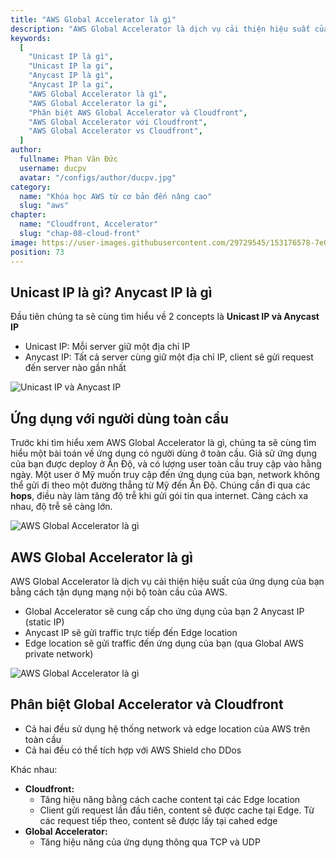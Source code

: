 ```yaml
---
title: "AWS Global Accelerator là gì"
description: "AWS Global Accelerator là dịch vụ cải thiện hiệu suất của ứng dụng của bạn bằng cách tận dụng mạng nội bộ toàn cầu của AWS."
keywords:
  [
    "Unicast IP là gì",
    "Unicast IP la gi",
    "Anycast IP là gì",
    "Anycast IP la gi",
    "AWS Global Accelerator là gì",
    "AWS Global Accelerator la gi",
    "Phân biệt AWS Global Accelerator và Cloudfront",
    "AWS Global Accelerator với Cloudfront",
    "AWS Global Accelerator vs Cloudfront",
  ]
author:
  fullname: Phan Văn Đức
  username: ducpv
  avatar: "/configs/author/ducpv.jpg"
category:
  name: "Khóa học AWS từ cơ bản đến nâng cao"
  slug: "aws"
chapter:
  name: "Cloudfront, Accelerator"
  slug: "chap-08-cloud-front"
image: https://user-images.githubusercontent.com/29729545/153176578-7e06fe25-f933-4a02-a619-1fc275d90d73.png
position: 73
---
```


## Unicast IP là gì? Anycast IP là gì

Đầu tiên chúng ta sẽ cùng tìm hiểu về 2 concepts là **Unicast IP và Anycast IP**

- Unicast IP: Mỗi server giữ một địa chỉ IP
- Anycast IP: Tất cả server cùng giữ một địa chỉ IP, client sẽ gửi request đến server nào gần nhất

![Unicast IP và Anycast IP](https://user-images.githubusercontent.com/29729545/153176578-7e06fe25-f933-4a02-a619-1fc275d90d73.png)

## Ứng dụng với người dùng toàn cầu

Trước khi tìm hiểu xem AWS Global Accelerator là gì, chúng ta sẽ cùng tìm hiểu một bài toán về ứng dụng có người dùng ở toàn cầu. Giả sử ứng dụng của bạn được deploy ở Ấn Độ, và có lượng user toàn cầu truy cập vào hằng ngày. Một user ở Mỹ muốn truy cập đến ứng dụng của bạn, network không thể gửi đi theo một đường thẳng từ Mỹ đến Ấn Độ. Chúng cần đi qua các **hops**, điều này làm tăng độ trễ khi gửi gói tin qua internet. Càng cách xa nhau, độ trễ sẽ càng lớn.

![AWS Global Accelerator là gì](https://user-images.githubusercontent.com/29729545/153230724-8a15bd83-020a-49b7-a02f-d6fce90699b0.png)

## AWS Global Accelerator là gì

AWS Global Accelerator là dịch vụ cải thiện hiệu suất của ứng dụng của bạn bằng cách tận dụng mạng nội bộ toàn cầu của AWS.

- Global Accelerator sẽ cung cấp cho ứng dụng của bạn 2 Anycast IP (static IP)
- Anycast IP sẽ gửi traffic trực tiếp đến Edge location
- Edge location sẽ gửi traffic đến ứng dụng của bạn (qua Global AWS private network)

![AWS Global Accelerator là gì](https://user-images.githubusercontent.com/29729545/153238666-efea5caf-ba0b-4234-9c82-ad5f7340626d.png)

## Phân biệt Global Accelerator và Cloudfront

- Cả hai đều sử dụng hệ thống network và edge location của AWS trên toàn cầu
- Cả hai đều có thể tích hợp với AWS Shield cho DDos

Khác nhau:

- **Cloudfront:**
  - Tăng hiệu năng bằng cách cache content tại các Edge location
  - Client gửi request lần đầu tiên, content sẽ được cache tại Edge. Từ các request tiếp theo, content sẽ được lấy tại cahed edge
- **Global Accelerator:**
  - Tăng hiệu năng của ứng dụng thông qua TCP và UDP
